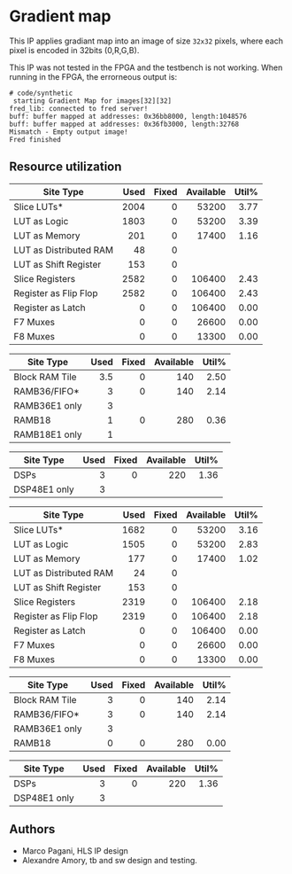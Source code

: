
# Gradient map

This IP applies gradiant map into an image of size `32x32` pixels, where each pixel is encoded in 32bits (0,R,G,B).

This IP was not tested in the FPGA and the testbench is not working. When running in the FPGA, the errorneous output is:

```
# code/synthetic 
 starting Gradient Map for images[32][32]
fred_lib: connected to fred server!
buff: buffer mapped at addresses: 0x36bb8000, length:1048576 
buff: buffer mapped at addresses: 0x36fb3000, length:32768 
Mismatch - Empty output image!
Fred finished
```

## Resource utilization

|          Site Type         | Used | Fixed | Available | Util% |
|----------------------------|-----:|------:|----------:|------:|
| Slice LUTs*                | 2004 |     0 |     53200 |  3.77 |
|   LUT as Logic             | 1803 |     0 |     53200 |  3.39 |
|   LUT as Memory            |  201 |     0 |     17400 |  1.16 |
|     LUT as Distributed RAM |   48 |     0 |           |       |
|     LUT as Shift Register  |  153 |     0 |           |       |
| Slice Registers            | 2582 |     0 |    106400 |  2.43 |
|   Register as Flip Flop    | 2582 |     0 |    106400 |  2.43 |
|   Register as Latch        |    0 |     0 |    106400 |  0.00 |
| F7 Muxes                   |    0 |     0 |     26600 |  0.00 |
| F8 Muxes                   |    0 |     0 |     13300 |  0.00 |


|     Site Type     | Used | Fixed | Available | Util% |
|-------------------|-----:|------:|----------:|------:|
| Block RAM Tile    |  3.5 |     0 |       140 |  2.50 |
|   RAMB36/FIFO*    |    3 |     0 |       140 |  2.14 |
|     RAMB36E1 only |    3 |       |           |       |
|   RAMB18          |    1 |     0 |       280 |  0.36 |
|     RAMB18E1 only |    1 |       |           |       |


|    Site Type   | Used | Fixed | Available | Util% |
|----------------|-----:|------:|----------:|------:|
| DSPs           |    3 |     0 |       220 |  1.36 |
|   DSP48E1 only |    3 |       |           |       |




|          Site Type         | Used | Fixed | Available | Util% |
|----------------------------|-----:|------:|----------:|------:|
| Slice LUTs*                | 1682 |     0 |     53200 |  3.16 |
|   LUT as Logic             | 1505 |     0 |     53200 |  2.83 |
|   LUT as Memory            |  177 |     0 |     17400 |  1.02 |
|     LUT as Distributed RAM |   24 |     0 |           |       |
|     LUT as Shift Register  |  153 |     0 |           |       |
| Slice Registers            | 2319 |     0 |    106400 |  2.18 |
|   Register as Flip Flop    | 2319 |     0 |    106400 |  2.18 |
|   Register as Latch        |    0 |     0 |    106400 |  0.00 |
| F7 Muxes                   |    0 |     0 |     26600 |  0.00 |
| F8 Muxes                   |    0 |     0 |     13300 |  0.00 |


|     Site Type     | Used | Fixed | Available | Util% |
|-------------------|-----:|------:|----------:|------:|
| Block RAM Tile    |    3 |     0 |       140 |  2.14 |
|   RAMB36/FIFO*    |    3 |     0 |       140 |  2.14 |
|     RAMB36E1 only |    3 |       |           |       |
|   RAMB18          |    0 |     0 |       280 |  0.00 |

|    Site Type   | Used | Fixed | Available | Util% |
|----------------|-----:|------:|----------:|------:|
| DSPs           |    3 |     0 |       220 |  1.36 |
|   DSP48E1 only |    3 |       |           |       |


## Authors

- Marco Pagani, HLS IP design
- Alexandre Amory, tb and sw design and testing.

